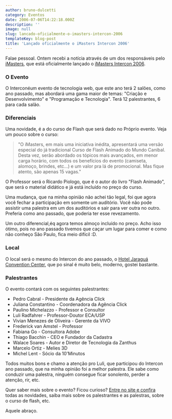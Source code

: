 ```yaml
---
author: bruno-dulcetti
category: Eventos
date: 2006-07-06T14:22:18.000Z
description: ''
image: null
slug: lancado-oficialmente-o-imasters-intercon-2006
templateKey: blog-post
title: 'Lançado oficialmente o iMasters Intercon 2006'
---
```


Falae pessoal. Ontem recebi a notícia através de um dos responsáveis pelo <a href="http://www.imasters.com.br/">iMasters</a>, que está oficialmente lançado o <a href="http://www.imasters.com.br/intercon/2006/">iMasters Intercon 2006</a>.

### O Evento

O Interconéum evento de tecnologia web, que este ano terá 2 salões, como ano passado, mas abordará uma gama maior de temas: "Criação e Desenvolvimento" e "Programação e Tecnologia". Terá 12 palestrantes, 6 para cada salão.

### Diferenciais

Uma novidade, é a do curso de Flash que será dado no Próprio evento. Veja um pouco sobre o curso:

<blockquote>"O iMasters, em mais uma iniciativa inédita, apresentará uma versão especial do já tradicional Curso de Flash Animado do Mundo Canibal. Desta vez, serão abordado os tópicos mais avançados, em menor carga horário, com todos os benefícios do evento (camiseta, alomoço, brindes, etc...) e um valor pra lá de promocional. Mas fique atento, são apenas 15 vagas."</blockquote>

O Professor será o Ricardo Piologo, que é o autor do livro "Flash Animado", que será o material didático e já está incluído no preço do curso.

Uma mudança, que na minha opinião não achei tão legal, foi que agora você fechar a participação em somente um auditório. Você não pode assistir uma palestra em um dos auditórios e sair para ver outra no outro. Preferia como ano passado, que poderia ter esse revezamento.

Um outro diferencial,éq agora temos almoço incluído no preço. Acho isso ótimo, pois no ano passado tivemos que caçar um lugar para comer e como não conheço São Paulo, fica meio difícil :D.

### Local

O local será o mesmo do Intercon do ano passado, o <a href="http://www.accorhotels.com.br/guiahoteis/novotel/hotel_main.asp?cd_hotel=271">Hotel Jaraguá Convention Center</a>, que po sinal é muito belo, moderno, gostei bastante.

### Palestrantes

O evento contará com os seguintes palestrantes:

- Pedro Cabral - Presidente da Agência Click
- Juliana Constantino - Coordenadora da Agência Click
- Paulino Michelazzo - Professor e Consultor
- Luli Radfahrer - Professor-Doutor ECA/USP
- Vivian Menezes de Oliveira - Gerente da VIVO
- Frederick van Amstel - Professor
- Fabiana Go - Consultora Adobe
- Thiago Bacchin - CEO e Fundador da Cadastra
- Walace Soares - Autor e Diretor de Tecnologia da Zanthus
- Marcelo Ortiz - Melies 3D
- Michel Lent - Sócio da 10'Minutos

Todos muitos bons e chamo a atenção pro Luli, que participou do Intercon ano passado, que na minha opinião foi a melhor palestra. Ele sabe como conduzir uma palestra, ninguém consegue ficar sonolento, perder a atenção, rir, etc.

Quer saber mais sobre o evento? Ficou curioso? <a href="http://www.imasters.com.br/intercon/2006/">Entre no site e confira</a> todas as novidades, saiba mais sobre os palestrantes e as palestras, sobre o curso de flash, etc.

Aquele abraço.
